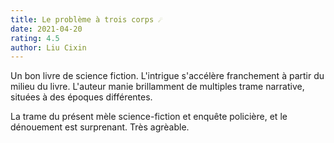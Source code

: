```yaml
---
title: Le problème à trois corps ☄️
date: 2021-04-20
rating: 4.5
author: Liu Cixin
---
```


Un bon livre de science fiction. L'intrigue s'accélère franchement à partir du milieu du livre. L'auteur manie brillamment de multiples trame narrative, situées à des époques différentes. 

La trame du présent mèle science-fiction et enquête policière, et le dénouement est surprenant. Très agrèable.

